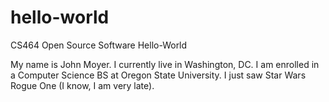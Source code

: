 # hello-world
CS464 Open Source Software Hello-World

My name is John Moyer.  I currently live in Washington, DC.  I am enrolled in a Computer Science BS at Oregon State University.  I just saw Star Wars Rogue One (I know, I am very late).
